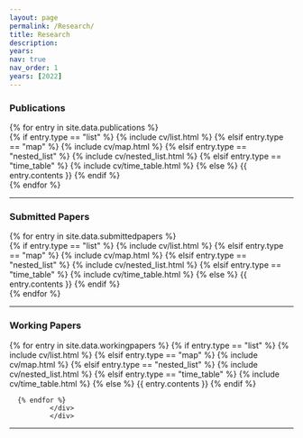 ```yaml
---
layout: page
permalink: /Research/
title: Research
description:
years:
nav: true
nav_order: 1
years: [2022]
---
```

### Publications
<div class="post">
  <article>
    <div class="cvtwo">
      {% for entry in site.data.publications %}
        <div class="cardtwo mt-3 p-1">
          <div>
          {% if entry.type == "list" %}
            {% include cv/list.html %}
          {% elsif entry.type == "map" %}
            {% include cv/map.html %}
          {% elsif entry.type == "nested_list" %}
            {% include cv/nested_list.html %}
          {% elsif entry.type == "time_table" %}
           {% include cv/time_table.html %}
          {% else %}
            {{ entry.contents }}
          {% endif %}
          </div>
        </div>
      {% endfor %}
      </div>
  </article>
</div>

---

### Submitted Papers

<div class="post">
    <div class="cvtwo">
      {% for entry in site.data.submittedpapers %}
        <div class="cardtwo mt-3 p-1">
          <div>
          {% if entry.type == "list" %}
            {% include cv/list.html %}
          {% elsif entry.type == "map" %}
            {% include cv/map.html %}
          {% elsif entry.type == "nested_list" %}
            {% include cv/nested_list.html %}
          {% elsif entry.type == "time_table" %}
           {% include cv/time_table.html %}
          {% else %}
            {{ entry.contents }}
          {% endif %}
          </div>
        </div>
      {% endfor %}
      </div>
</div>

---

### Working Papers

<div class="post">
      <div class="cvtwo">
        <div class="cardtwo mt-3 p-1">
      {% for entry in site.data.workingpapers %}
          {% if entry.type == "list" %}
            {% include cv/list.html %}
          {% elsif entry.type == "map" %}
            {% include cv/map.html %}
          {% elsif entry.type == "nested_list" %}
            {% include cv/nested_list.html %}
          {% elsif entry.type == "time_table" %}
           {% include cv/time_table.html %}
          {% else %}
            {{ entry.contents }}
          {% endif %}

      {% endfor %}
              </div>
              </div>
</div>


---
